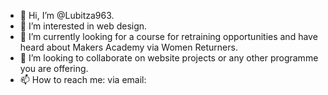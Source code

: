 - 👋 Hi, I’m @Lubitza963.
- 👀 I’m interested in web design.
- 🌱 I’m currently looking for a course for retraining opportunities and have heard about Makers Academy via Women Returners.
- 💞️ I’m looking to collaborate on website projects or any other programme you are offering.
- 📫 How to reach me: via email: 

<!---
Lubitza963/Lubitza963 is a ✨ special ✨ repository because its `README.md` (this file) appears on your GitHub profile.
You can click the Preview link to take a look at your changes.
--->
